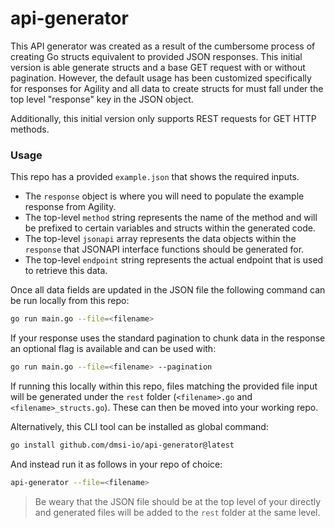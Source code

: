 # api-generator

This API generator was created as a result of the cumbersome process of creating Go structs equivalent to provided JSON responses. This initial version is able generate structs and a base GET request with or without pagination. However, the default usage has been customized specifically for responses for Agility and all data to create structs for must fall under the top level "response" key in the JSON object.

Additionally, this initial version only supports REST requests for GET HTTP methods.

### Usage

This repo has a provided `example.json` that shows the required inputs.

- The `response` object is where you will need to populate the example response from Agility.
- The top-level `method` string represents the name of the method and will be prefixed to certain variables and structs within the generated code.
- The top-level `jsonapi` array represents the data objects within the `response` that JSONAPI interface functions should be generated for.
- The top-level `endpoint` string represents the actual endpoint that is used to retrieve this data.

Once all data fields are updated in the JSON file the following command can be run locally from this repo:

```bash
go run main.go --file=<filename>
```

If your response uses the standard pagination to chunk data in the response an optional flag is available and can be used with:

```bash
go run main.go --file=<filename> --pagination
```

If running this locally within this repo, files matching the provided file input will be generated under the `rest` folder (`<filename>.go` and `<filename>_structs.go`). These can then be moved into your working repo.

Alternatively, this CLI tool can be installed as global command:

```bash
go install github.com/dmsi-io/api-generator@latest
```

And instead run it as follows in your repo of choice:

```bash
api-generator --file=<filename>
```

> Be weary that the JSON file should be at the top level of your directly and generated files will be added to the `rest` folder at the same level.
